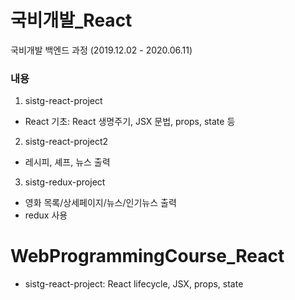 # 국비개발_React       
국비개발 백엔드 과정 (2019.12.02 - 2020.06.11)      
    
### 내용     
 1. sistg-react-project
 - React 기초: React 생명주기, JSX 문법, props, state 등     
 2. sistg-react-project2   
 - 레시피, 셰프, 뉴스 출력    
 3. sistg-redux-project    
 - 영화 목록/상세페이지/뉴스/인기뉴스 출력     
 - redux 사용     


# WebProgrammingCourse_React      
 - sistg-react-project: React lifecycle, JSX, props, state     